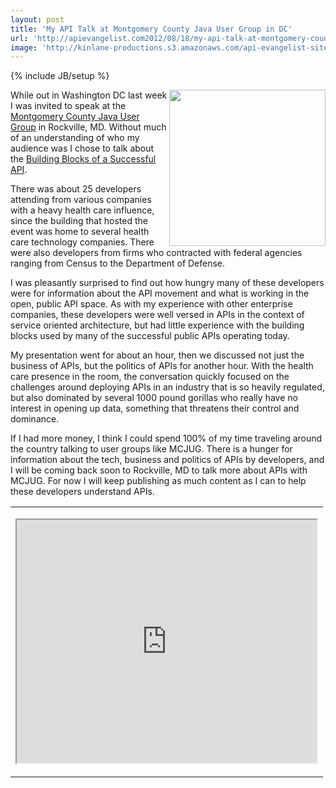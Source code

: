 ```yaml
---
layout: post
title: 'My API Talk at Montgomery County Java User Group in DC'
url: 'http://apievangelist.com2012/08/18/my-api-talk-at-montgomery-county-java-user-group-in-rockville,-md/'
image: 'http://kinlane-productions.s3.amazonaws.com/api-evangelist-site/blog/mcjug_logo.png'
---
```

{% include JB/setup %}
<p>
     <img src="http://kinlane-productions.s3.amazonaws.com/events/mcjug-rockville-md/mcjug_logo.png"  width="250" align="right" />
</p>
<p>
     While out in Washington DC last week I was invited to speak at the <a title="Montgomery County Java Users Group" href="http://www.mcjug.org/">Montgomery County Java User Group</a> in Rockville, MD. Without much of an understanding of who my audience was I chose to talk about the <a title="Building Blocks of a Successful API" href="http://apievangelist.com/2012/08/12/the-building-blocks-of-a-successful-api/">Building Blocks of a Successful API</a>.
</p>
<p>
     There was about 25 developers attending from various companies with a heavy health care influence, since the building that hosted the event was home to several health care technology companies. There were also developers from firms who contracted with federal agencies ranging from Census to the Department of Defense.
</p>
<p>
     I was pleasantly surprised to find out how hungry many of these developers were for information about the API movement and what is working in the open, public API space. As with my experience with other enterprise companies, these developers were well versed in APIs in the context of service oriented architecture, but had little experience with the building blocks used by many of the successful public APIs operating today.
</p>
<p>
     My presentation went for about an hour, then we discussed not just the business of APIs, but the politics of APIs for another hour. With the health care presence in the room, the conversation quickly focused on the challenges around deploying APIs in an industry that is so heavily regulated, but also dominated by several 1000 pound gorillas who really have no interest in opening up data, something that threatens their control and dominance.
</p>
<p>
     If I had more money, I think I could spend 100% of my time traveling around the country talking to user groups like MCJUG. There is a hunger for information about the tech, business and politics of APIs by developers, and I will be coming back soon to Rockville, MD to talk more about APIs with MCJUG. For now I will keep publishing as much content as I can to help these developers understand APIs.
</p>
<table cellpadding="5" align="center">
     <tbody>
          <tr>
               <td>
                    <p>
                         <iframe src="https://docs.google.com/presentation/embed?id=18iuifAeRr6GkxIw2XMMDqH4TtZysG1cNGGlrz-1Atz4&amp;start=false&amp;loop=false&amp;delayms=3000" width="480" height="389" align="center"></iframe>
                    </p>
               </td>
          </tr>
     </tbody>
</table>
